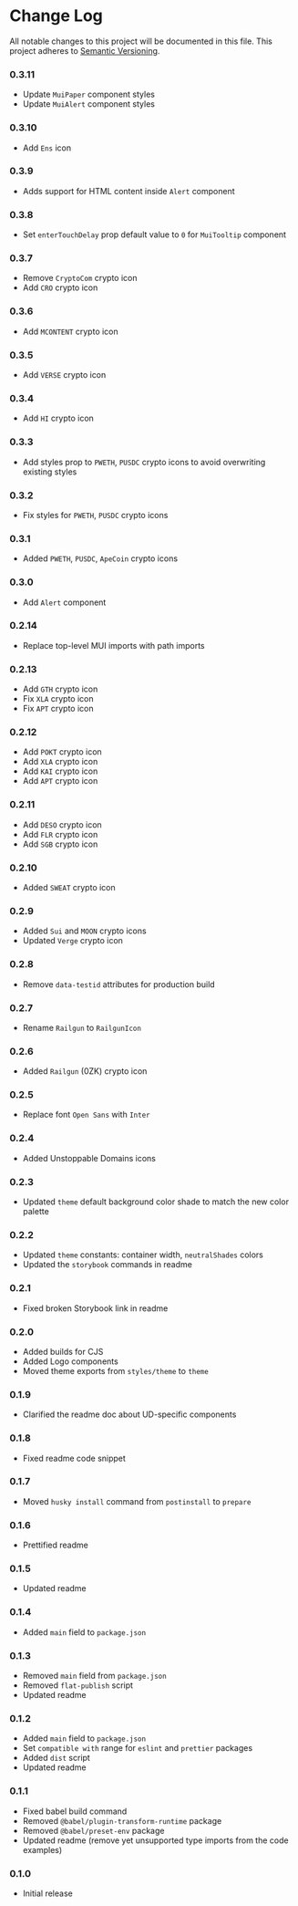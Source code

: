 # Change Log

All notable changes to this project will be documented in this file. This
project adheres to [Semantic Versioning](http://semver.org/).

### 0.3.11

- Update `MuiPaper` component styles
- Update `MuiAlert` component styles

### 0.3.10

- Add `Ens` icon

### 0.3.9

- Adds support for HTML content inside `Alert` component

### 0.3.8

- Set `enterTouchDelay` prop default value to `0` for `MuiTooltip` component

### 0.3.7

- Remove `CryptoCom` crypto icon
- Add `CRO` crypto icon

### 0.3.6

- Add `MCONTENT` crypto icon

### 0.3.5

- Add `VERSE` crypto icon

### 0.3.4

- Add `HI` crypto icon

### 0.3.3

- Add styles prop to `PWETH`, `PUSDC` crypto icons to avoid overwriting existing
  styles

### 0.3.2

- Fix styles for `PWETH`, `PUSDC` crypto icons

### 0.3.1

- Added `PWETH`, `PUSDC`, `ApeCoin` crypto icons

### 0.3.0

- Add `Alert` component

### 0.2.14

- Replace top-level MUI imports with path imports

### 0.2.13

- Add `GTH` crypto icon
- Fix `XLA` crypto icon
- Fix `APT` crypto icon

### 0.2.12

- Add `POKT` crypto icon
- Add `XLA` crypto icon
- Add `KAI` crypto icon
- Add `APT` crypto icon

### 0.2.11

- Add `DESO` crypto icon
- Add `FLR` crypto icon
- Add `SGB` crypto icon

### 0.2.10

- Added `SWEAT` crypto icon

### 0.2.9

- Added `Sui` and `MOON` crypto icons
- Updated `Verge` crypto icon

### 0.2.8

- Remove `data-testid` attributes for production build

### 0.2.7

- Rename `Railgun` to `RailgunIcon`

### 0.2.6

- Added `Railgun` (0ZK) crypto icon

### 0.2.5

- Replace font `Open Sans` with `Inter`

### 0.2.4

- Added Unstoppable Domains icons

### 0.2.3

- Updated `theme` default background color shade to match the new color palette

### 0.2.2

- Updated `theme` constants: container width, `neutralShades` colors
- Updated the `storybook` commands in readme

### 0.2.1

- Fixed broken Storybook link in readme

### 0.2.0

- Added builds for CJS
- Added Logo components
- Moved theme exports from `styles/theme` to `theme`

### 0.1.9

- Clarified the readme doc about UD-specific components

### 0.1.8

- Fixed readme code snippet

### 0.1.7

- Moved `husky install` command from `postinstall` to `prepare`

### 0.1.6

- Prettified readme

### 0.1.5

- Updated readme

### 0.1.4

- Added `main` field to `package.json`

### 0.1.3

- Removed `main` field from `package.json`
- Removed `flat-publish` script
- Updated readme

### 0.1.2

- Added `main` field to `package.json`
- Set `compatible with` range for `eslint` and `prettier` packages
- Added `dist` script
- Updated readme

### 0.1.1

- Fixed babel build command
- Removed `@babel/plugin-transform-runtime` package
- Removed `@babel/preset-env` package
- Updated readme (remove yet unsupported type imports from the code examples)

### 0.1.0

- Initial release
